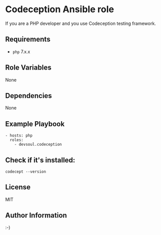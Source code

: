 Codeception Ansible role
=========

If you are a PHP developer and you use Codeception testing framework.

Requirements
------------
  - `php` 7.x.x

Role Variables
--------------
None

Dependencies
------------
None

Example Playbook
----------------
    - hosts: php
      roles:
        - devsoul.codeception

Check if it's installed:
------
    codecept --version

License
-------
MIT

Author Information
------------------

:-)
